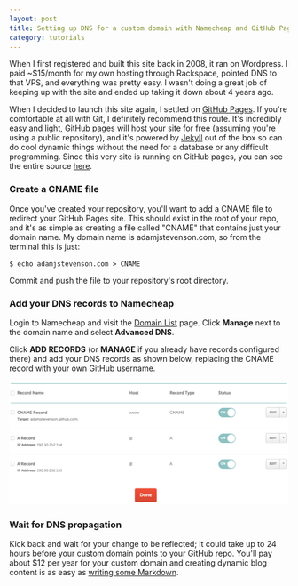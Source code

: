 ```yaml
---
layout: post
title: Setting up DNS for a custom domain with Namecheap and GitHub Pages
category: tutorials
---
```


When I first registered and built this site back in 2008, it ran on Wordpress. I paid ~$15/month for my own hosting through Rackspace, pointed DNS to that VPS, and everything was pretty easy. I wasn't doing a great job of keeping up with the site and ended up taking it down about 4 years ago. 

When I decided to launch this site again, I settled on [GitHub Pages](https://pages.github.com/). If you're comfortable at all with Git, I definitely recommend this route. It's incredibly easy and light, GitHub pages will host your site for free (assuming you're using a public repository), and it's powered by [Jekyll](http://jekyllrb.com/) out of the box so can do cool dynamic things without the need for a database or any difficult programming. Since this very site is running on GitHub pages, you can see the entire source [here](https://github.com/adamjstevenson/adamjstevenson.github.io).


### Create a CNAME file
Once you've created your repository, you'll want to add a CNAME file to redirect your GitHub Pages site. This should exist in the root of your repo, and it's as simple as creating a file called "CNAME" that contains just your domain name. My domain name is adamjstevenson.com, so from the terminal this is just:

```
$ echo adamjstevenson.com > CNAME
```

Commit and push the file to your repository's root directory. 

### Add your DNS records to Namecheap
Login to Namecheap and visit the [Domain List](https://ap.www.namecheap.com/Domains/DomainList) page. Click **Manage** next to the domain name and select **Advanced DNS**. 

Click **ADD RECORDS** (or **MANAGE** if you already have records configured there) and add your DNS records as shown below, replacing the CNAME record with your own GitHub username.

<img src="/images/dns-settings.png" class="img-responsive img-thumbnail">

### Wait for DNS propagation
Kick back and wait for your change to be reflected; it could take up to 24 hours before your custom domain points to your GitHub repo. You'll pay about $12 per year for your custom domain and creating dynamic blog content is as easy as [writing some Markdown](https://daringfireball.net/projects/markdown/). 